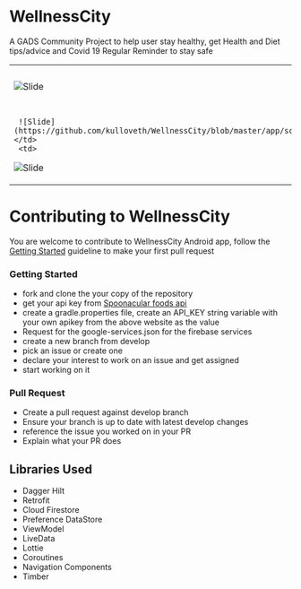 # WellnessCity
A GADS Community Project to help user stay healthy, get Health and Diet tips/advice and Covid 19 Regular Reminder to stay safe
<table>
    <tr>
      <td>
          
   ![Slide](https://github.com/kulloveth/WellnessCity/blob/master/app/screenshots/Wcity.gif)
  </td>
   <td>

   ![Slide](https://github.com/kulloveth/WellnessCity/blob/master/app/screenshots/welcome.png)
    </td>

   <td>

   ![Slide](https://github.com/kulloveth/WellnessCity/blob/master/app/screenshots/illness.png)
      </td>
  </tr>
     <tr>
        <td>

     ![Slide](https://github.com/kulloveth/WellnessCity/blob/master/app/screenshots/diets.gif)
    </td>
     <td>

   ![Slide](https://github.com/kulloveth/WellnessCity/blob/master/app/screenshots/options.png)
      </td>

  <td>

  ![Slide](https://github.com/kulloveth/WellnessCity/blob/master/app/screenshots/health_tips.png)
     </td>
    </tr>
  </table>

# Contributing to WellnessCity
You are welcome to contribute to WellnessCity Android app, follow the [Getting Started](#getting-started) guideline to make your first pull request

### Getting Started
* fork and clone the your copy of the repository
* get your api key from [Spoonacular foods api](https://spoonacular.com/food-api/)
* create a gradle.properties file, create an API_KEY string variable with your own apikey from the above website as the value
* Request for the google-services.json for the firebase services
* create a new branch from develop
* pick an issue or create one
* declare your interest to work on an issue and get assigned
* start working on it

### Pull Request
* Create a pull request against develop branch
* Ensure your branch is up to date with latest develop changes
* reference the issue you worked on in your PR
* Explain what your PR does

## Libraries Used

* Dagger Hilt
* Retrofit
* Cloud Firestore
* Preference DataStore
* ViewModel
* LiveData
* Lottie
* Coroutines
* Navigation Components
* Timber